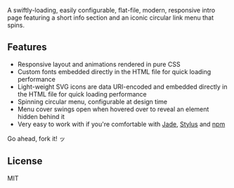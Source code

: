 A swiftly-loading, easily configurable, flat-file, modern, responsive intro page featuring a short info section and an iconic circular link menu that spins.

## Features

* Responsive layout and animations rendered in pure CSS
* Custom fonts embedded directly in the HTML file for quick loading performance
* Light-weight SVG icons are data URI-encoded and embedded directly in the HTML file for quick loading performance
* Spinning circular menu, configurable at design time
* Menu cover swings open when hovered over to reveal an element hidden behind it
* Very easy to work with if you're comfortable with [Jade](http://jade-lang.com/), [Stylus](http://learnboost.github.io/stylus/) and [npm](http://www.npmjs.com/)

Go ahead, fork it! ッ

## License

MIT